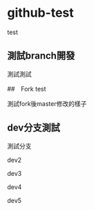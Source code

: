 # github-test

test

## 測試branch開發

測試測試

##　Fork test

測試fork後master修改的樣子

## dev分支測試

測試分支

dev2

dev3

dev4

dev5